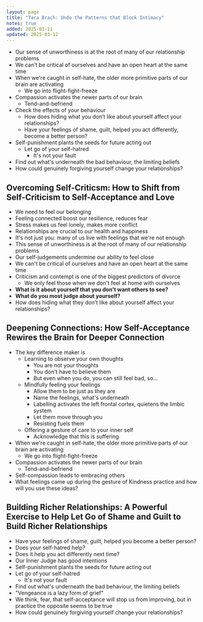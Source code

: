 ```yaml
---
layout: page
title: "Tara Brach: Undo the Patterns that Block Intimacy"
notes: true
added: 2025-03-11
updated: 2025-03-12
---
```


- Our sense of unworthiness is at the root of many of our relationship problems
- We can’t be critical of ourselves and have an open heart at the same time
- When we're caught in self-hate, the older more primitive parts of our brain are activating
    - We go into flight-fight-freeze
- Compassion activates the newer parts of our brain
    - Tend-and-befriend
- Check the effects of your behaviour
    - How does hiding what you don’t like about yourself affect your relationships?
    - Have your feelings of shame, guilt, helped you act differently, become a better person?
- Self-punishment plants the seeds for future acting out
    - Let go of your self-hatred
        - It's not your fault
- Find out what's underneath the bad behaviour, the limiting beliefs
- How could genuinely forgiving yourself change your relationships?

## Overcoming Self-Criticsm: How to Shift from Self-Criticism to Self-Acceptance and Love

- We need to feel our belonging
- Feeling connected boost our resilience, reduces fear
- Stress makes us feel lonely, makes more conflict
- Relationships are crucial to our health and happiness
- It's not just you: many of us live with feelings that we're not enough
- This sense of unworthiness is at the root of many of our relationship problems
- Our self-judgements undermine our ability to feel close
- We can't be critical of ourselves and have an open heart at the same time
- Criticism and contempt is one of the biggest predictors of divorce
    - We only feel those when we don't feel at home with ourselves
- **What is it about yourself that you don't want others to see?**
- **What do you most judge about yourself?**
- How does hiding what they don’t like about yourself affect your relationships?

## Deepening Connections: How Self-Acceptance Rewires the Brain for Deeper Connection

- The key difference maker is 
    - Learning to observe your own thoughts
        - You are not your thoughts
        - You don't have to believe them
        - But even when you do, you can still feel bad, so...
    - Mindfully feeling your feelings
        - Allow them to be just as they are
        - Name the feelings, what's underneath
        - Labelling activates the left frontal cortex, quietens the limbic system
        - Let them move through you
        - Resisting fuels them
    - Offering a gesture of care to your inner self
        - Acknowledge that this is suffering
- When we're caught in self-hate, the older more primitive parts of our brain are activating
    - We go into flight-fight-freeze
- Compassion activates the newer parts of our brain
    - Tend-and-befriend
- Self-compassion leads to embracing others
- What feelings came up during the gesture of Kindness practice and how will you use these ideas?

## Building Richer Relationships: A Powerful Exercise to Help Let Go of Shame and Guilt to Build Richer Relationships

- Have your feelings of shame, guilt, helped you become a better person?
- Does your self-hatred help?
- Does it help you act differently next time?
- Our Inner Judge has good intentions
- Self-punishment plants the seeds for future acting out
- Let go of your self-hatred
    - It's not your fault
- Find out what's underneath the bad behaviour, the limiting beliefs
- "Vengeance is a lazy form of grief"
- We think, fear, that self-acceptance will stop us from improving, but in practice the opposite seems to be true
- How could genuinely forgiving yourself change your relationships?
